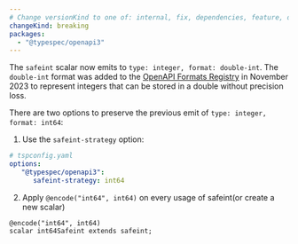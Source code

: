 ```yaml
---
# Change versionKind to one of: internal, fix, dependencies, feature, deprecation, breaking
changeKind: breaking
packages:
  - "@typespec/openapi3"
---
```


The `safeint` scalar now emits to `type: integer, format: double-int`. The `double-int` format was added to the [OpenAPI Formats Registry](https://spec.openapis.org/registry/format/double-int) in November 2023 to represent integers that can be stored in a double without precision loss.

There are two options to preserve the previous emit of `type: integer, format: int64`:

1. Use the `safeint-strategy` option:
  ```yaml
  # tspconfig.yaml
  options:
     "@typespec/openapi3":
        safeint-strategy: int64
  ```
2. Apply `@encode("int64", int64)` on every usage of safeint(or create a new scalar)
  ```tsp
  @encode("int64", int64)
  scalar int64Safeint extends safeint;
  ```
